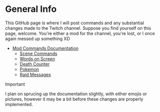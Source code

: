 # General Info
This GitHub page is where I will post commands and any substantial changes made to the Twitch channel. Suppose you find yourself on this page, welcome. You're either a mod for the channel, you're lost, or I once again messed up something XD

- [Mod Commands Documentation](ModCommands.md)
  - [Scene Commands](ModCommands.md#scene-commands)
  - [Words on Screen](ModCommands.md#words-on-screen)
  - [Death Counter](ModCommands.md#death-counter)
  - [Pokemon](ModCommands.md#pokemon)
  - [Raid Messages](ModCommands.md#raid-messages)

> [!IMPORTANT]
> I plan on sprucing up the documentation slightly, with either emojis or pictures, however it may be a bit before these changes are properly implemented.
